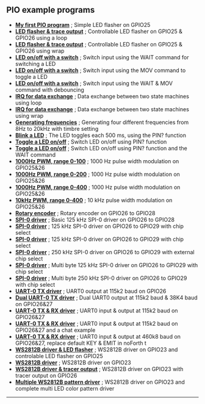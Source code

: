 ## PIO example programs ##

- [****My first PIO program****](Bit%20toggle-1%20(GPIO25).f) ; Simple LED flasher on GPIO25
- [****LED flasher & trace output****](Bit%20toggle-2%20(GPIO25&26).f) ; Controllable LED flasher on GPIO25 & GPIO26 using a loop
- [****LED flasher & trace output****](Bit%20toggle-3%20(GPIO25&26).f) ; Controllable LED flasher on GPIO25 & GPIO26 using wrap
- [****LED on/off with a switch****](In&out-1%20(GPIO24&25).f) ; Switch input using the WAIT command for switching a LED
- [****LED on/off with a switch****](In&out-2%20(GPIO24&25)%20compact.f) ; Switch input using the MOV command to toggle a LED
- [****LED on/off with a switch****](In&out-3%20(GPIO24&25)%20debounce,%20invert.f) ; Switch input using the WAIT & MOV command with debouncing
- [****IRQ for data exchange****](irq-1%20(GPIO24&25)%20loop.f) ; Data exchange between two state machines using loop
- [****IRQ for data exchange****](irq-2%20(GPIO24&25)%20wrap.f) ; Data exchange between two state machines using wrap
- [****Generating frequencies****](music-0%20(GPIO26to29).f) ; Generating four different frequencies from 8Hz to 20kHz with timbre setting
- [****Blink a LED****](on&off-1%20(GPIO24&25)%20pin,%20invert,%20delay.f) ; The LED toggles each 500 ms, using the PIN? function
- [****Toggle a LED on/off****](on&off-2%20(GPIO24&25)%20pin,%20invert,%20delay.f) ; Switch LED on/off using PIN? function
- [****Toggle a LED on/off****](on&off-2%20(GPIO24&25)%20pin,%20invert,%20delay.f) ; Switch LED on/off using PIN? function and the WAIT command
- [****1000Hz PWM, range 0-100****](PWM-1%20(GPIO25&26)%201000Hz,%20100%20range.f) ; 1000 Hz pulse width modulation on GPIO25&26
- [****1000Hz PWM, range 0-200****](PWM-2%20(GPIO25&26)%201000Hz,%20200%20range.f) ; 1000 Hz pulse width modulation on GPIO25&26
- [****1000Hz PWM, range 0-400****](PWM-3%20(GPIO25&26)%201000Hz,%20400%20range.f) ; 1000 Hz pulse width modulation on GPIO25&26
- [****10kHz PWM, range 0-400****](PWM-4%20(GPIO25&26)%2010000Hz,%20400%20range.f) ; 10 kHz pulse width modulation on GPIO25&26
- [****Rotary encoder****](rotary-0%20(GPIO26to28)%20encoder.f) ; Rotary encoder on GPIO26 to GPIO28
- [****SPI-0 driver****](spi-0%20(GPIO26to28)%20125kHz.f) ; Basic 125 kHz SPI-0 driver on GPIO26 to GPIO28
- [****SPI-0 driver****](spi-1%20(GPIO26to28)%20125kHz&20%cs,%20v1.f) ; 125 kHz SPI-0 driver on GPIO26 to GPIO29 with chip select
- [****SPI-0 driver****](spi-2%20(GPIO26to28)%20125kHz&20%cs,%20v2.f) ; 125 kHz SPI-0 driver on GPIO26 to GPIO29 with chip select
- [****SPI-0 driver****](spi-3%20(GPIO26to28)%20250kHz%20&%20cs%20with%20normal%20IO.f) ; 250 kHz SPI-0 driver on GPIO26 to GPIO29 with external chip select
- [****SPI-0 driver****](spi-4%20(GPIO26to28)%20125kHz%20&%20cs%20with%20mulitple%20bytes%20data.f) ; Multi byte 125 kHz SPI-0 driver on GPIO26 to GPIO29 with chip select
- [****SPI-0 driver****](spi-5%20(GPIO26to28)%20250kHz%20&%20cs%20mulitple%20bytes.f) ;  Multi byte 250 kHz SPI-0 driver on GPIO26 to GPIO29 with chip select
- [****UART-0 TX driver****](uart-0,%20TX%20(GPIO26)%20single%20uart%20using%20=baud.f) ; UART0 output at 115k2 baud on GPIO26
- [****Dual UART-0 TX driver****](uart-1,%20TX%20(GPIO26)%20single%20uart%20using%20=baud%20&%20clone.f) ; Dual UART0 output at 115k2 baud & 38K4 baud on GPIO26&27
- [****UART-0 TX & RX driver****](uart-2,%20TX,RX%20(GPIO26&27)%20single%20uart.f) ; UART0 input & output at 115k2 baud on GPIO26&27
- [****UART-0 TX & RX driver****](uart-3,%20TX%20(GPIO26&27)%20with%20chat%20example.f) ; UART0 input & output at 115k2 baud on GPIO26&27 and a chat example
- [****UART-0 TX & RX driver****](uart-4,%20TX,%20RX%20(GPIO26&27)%20replace%20KEY%20&%20EMIT.f) ; UART0 input & output at 460k8 baud on GPIO26&27, replace default KEY & EMIT in noForth t
- [****WS2812B driver & LED flasher****](WS2812%20on%20GPIO23%20&%20flash%20on%20GPIO25.f) ; WS2812B driver on GPIO23 and controlable LED flasher on GPIO25
- [****WS2812B driver****](WS2812%20on%20GPIO23.f) ; WS2812B driver on GPIO23 
- [****WS2812B driver & tracer output****](WS2812%20on%20GPIO23%20&%20trace%20output%20on%20GPIO26.f) ; WS2812B driver on GPIO23 with tracer output on GPIO26
- [****Multiple WS2812B pattern driver****](WS2812%20on%20GPIO23%20&%20multi%20color%20pattern%20driver.f) ; WS2812B driver on GPIO23 and complete multi LED color pattern driver

***
